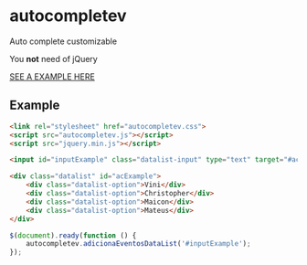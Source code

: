# autocompletev
Auto complete customizable

You **not** need of jQuery

[SEE A EXAMPLE HERE](https://viniceosm.github.io/autocompletev/)


## Example

```html
<link rel="stylesheet" href="autocompletev.css">
<script src="autocompletev.js"></script>
<script src="jquery.min.js"></script>

<input id="inputExample" class="datalist-input" type="text" target="#acExample" autocomplete="off">

<div class="datalist" id="acExample">
    <div class="datalist-option">Vini</div>
    <div class="datalist-option">Christopher</div>
    <div class="datalist-option">Maicon</div>
    <div class="datalist-option">Mateus</div>
</div>
```

```javascript
$(document).ready(function () {
	autocompletev.adicionaEventosDataList('#inputExample');
});
```